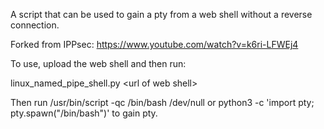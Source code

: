 A script that can be used to gain a pty from a web shell without a reverse connection.

Forked from IPPsec: https://www.youtube.com/watch?v=k6ri-LFWEj4

To use, upload the web shell and then run:

linux_named_pipe_shell.py &lt;url of web shell&gt;

Then run /usr/bin/script -qc /bin/bash /dev/null or python3 -c 'import pty; pty.spawn("/bin/bash")' to gain pty.
